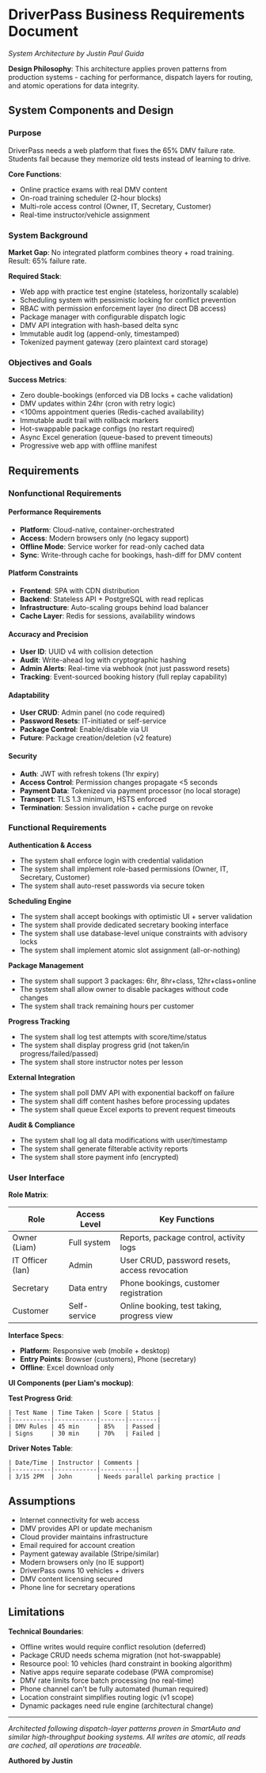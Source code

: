 # DriverPass Business Requirements Document
*System Architecture by Justin Paul Guida*

**Design Philosophy**: This architecture applies proven patterns from production systems - caching for performance, dispatch layers for routing, and atomic operations for data integrity.

## System Components and Design

### Purpose

DriverPass needs a web platform that fixes the 65% DMV failure rate. Students fail because they memorize old tests instead of learning to drive. 

**Core Functions**:
- Online practice exams with real DMV content
- On-road training scheduler (2-hour blocks)
- Multi-role access control (Owner, IT, Secretary, Customer)
- Real-time instructor/vehicle assignment

### System Background

**Market Gap**: No integrated platform combines theory + road training. Result: 65% failure rate.

**Required Stack**:
- Web app with practice test engine (stateless, horizontally scalable)
- Scheduling system with pessimistic locking for conflict prevention
- RBAC with permission enforcement layer (no direct DB access)
- Package manager with configurable dispatch logic
- DMV API integration with hash-based delta sync
- Immutable audit log (append-only, timestamped)
- Tokenized payment gateway (zero plaintext card storage)

### Objectives and Goals

**Success Metrics**:
- Zero double-bookings (enforced via DB locks + cache validation)
- DMV updates within 24hr (cron with retry logic)
- <100ms appointment queries (Redis-cached availability)
- Immutable audit trail with rollback markers
- Hot-swappable package configs (no restart required)
- Async Excel generation (queue-based to prevent timeouts)
- Progressive web app with offline manifest

## Requirements

### Nonfunctional Requirements

#### Performance Requirements

- **Platform**: Cloud-native, container-orchestrated
- **Access**: Modern browsers only (no legacy support)
- **Offline Mode**: Service worker for read-only cached data
- **Sync**: Write-through cache for bookings, hash-diff for DMV content

#### Platform Constraints

- **Frontend**: SPA with CDN distribution
- **Backend**: Stateless API + PostgreSQL with read replicas
- **Infrastructure**: Auto-scaling groups behind load balancer
- **Cache Layer**: Redis for sessions, availability windows

#### Accuracy and Precision

- **User ID**: UUID v4 with collision detection
- **Audit**: Write-ahead log with cryptographic hashing
- **Admin Alerts**: Real-time via webhook (not just password resets)
- **Tracking**: Event-sourced booking history (full replay capability)

#### Adaptability

- **User CRUD**: Admin panel (no code required)
- **Password Resets**: IT-initiated or self-service
- **Package Control**: Enable/disable via UI
- **Future**: Package creation/deletion (v2 feature)

#### Security

- **Auth**: JWT with refresh tokens (1hr expiry)
- **Access Control**: Permission changes propagate <5 seconds
- **Payment Data**: Tokenized via payment processor (no local storage)
- **Transport**: TLS 1.3 minimum, HSTS enforced
- **Termination**: Session invalidation + cache purge on revoke

### Functional Requirements

**Authentication & Access**
- The system shall enforce login with credential validation
- The system shall implement role-based permissions (Owner, IT, Secretary, Customer)
- The system shall auto-reset passwords via secure token

**Scheduling Engine**
- The system shall accept bookings with optimistic UI + server validation
- The system shall provide dedicated secretary booking interface
- The system shall use database-level unique constraints with advisory locks
- The system shall implement atomic slot assignment (all-or-nothing)

**Package Management**  
- The system shall support 3 packages: 6hr, 8hr+class, 12hr+class+online
- The system shall allow owner to disable packages without code changes
- The system shall track remaining hours per customer

**Progress Tracking**
- The system shall log test attempts with score/time/status
- The system shall display progress grid (not taken/in progress/failed/passed)
- The system shall store instructor notes per lesson

**External Integration**
- The system shall poll DMV API with exponential backoff on failure
- The system shall diff content hashes before processing updates
- The system shall queue Excel exports to prevent request timeouts

**Audit & Compliance**
- The system shall log all data modifications with user/timestamp
- The system shall generate filterable activity reports
- The system shall store payment info (encrypted)

### User Interface

**Role Matrix**:

| Role | Access Level | Key Functions |
|------|--------------|---------------|
| Owner (Liam) | Full system | Reports, package control, activity logs |
| IT Officer (Ian) | Admin | User CRUD, password resets, access revocation |
| Secretary | Data entry | Phone bookings, customer registration |
| Customer | Self-service | Online booking, test taking, progress view |

**Interface Specs**:
- **Platform**: Responsive web (mobile + desktop)
- **Entry Points**: Browser (customers), Phone (secretary)
- **Offline**: Excel download only

**UI Components (per Liam's mockup)**:

**Test Progress Grid**:
```
| Test Name | Time Taken | Score | Status |
|-----------|------------|-------|--------|
| DMV Rules | 45 min     | 85%   | Passed |
| Signs     | 30 min     | 70%   | Failed |
```

**Driver Notes Table**:
```
| Date/Time | Instructor | Comments |
|-----------|------------|----------|
| 3/15 2PM  | John       | Needs parallel parking practice |
```

## Assumptions

- Internet connectivity for web access
- DMV provides API or update mechanism
- Cloud provider maintains infrastructure
- Email required for account creation
- Payment gateway available (Stripe/similar)
- Modern browsers only (no IE support)
- DriverPass owns 10 vehicles + drivers
- DMV content licensing secured
- Phone line for secretary operations

## Limitations

**Technical Boundaries**:
- Offline writes would require conflict resolution (deferred)
- Package CRUD needs schema migration (not hot-swappable)
- Resource pool: 10 vehicles (hard constraint in booking algorithm)
- Native apps require separate codebase (PWA compromise)
- DMV rate limits force batch processing (no real-time)
- Phone channel can't be fully automated (human required)
- Location constraint simplifies routing logic (v1 scope)
- Dynamic packages need rule engine (architectural change)

---

*Architected following dispatch-layer patterns proven in SmartAuto and similar high-throughput booking systems. All writes are atomic, all reads are cached, all operations are traceable.*

**Authored by Justin**
